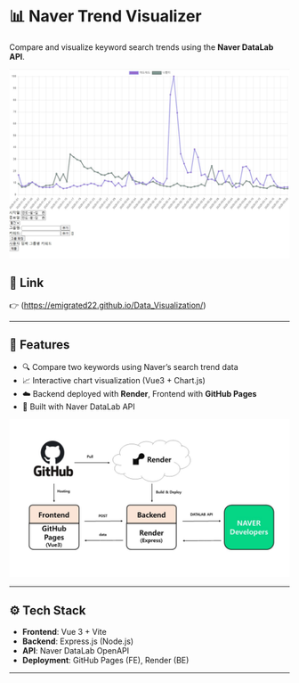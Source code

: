 # 📊 Naver Trend Visualizer

Compare and visualize keyword search trends using the **Naver DataLab API**.

![Demo](https://raw.githubusercontent.com/emigrated22/portfolio/main/Projects/Trend_Visualizer/smaple.jpg)


## 🔗 Link

👉 (https://emigrated22.github.io/Data_Visualization/)

---

## 🚀 Features

- 🔍 Compare two keywords using Naver’s search trend data
- 📈 Interactive chart visualization (Vue3 + Chart.js)
- ☁️ Backend deployed with **Render**, Frontend with **GitHub Pages**
- 🧠 Built with Naver DataLab API

![Architecture](https://raw.githubusercontent.com/emigrated22/portfolio/main/Projects/Trend_Visualizer/Project_architecture.jpg)

---

## ⚙️ Tech Stack

- **Frontend**: Vue 3 + Vite
- **Backend**: Express.js (Node.js)
- **API**: Naver DataLab OpenAPI
- **Deployment**: GitHub Pages (FE), Render (BE)

---

